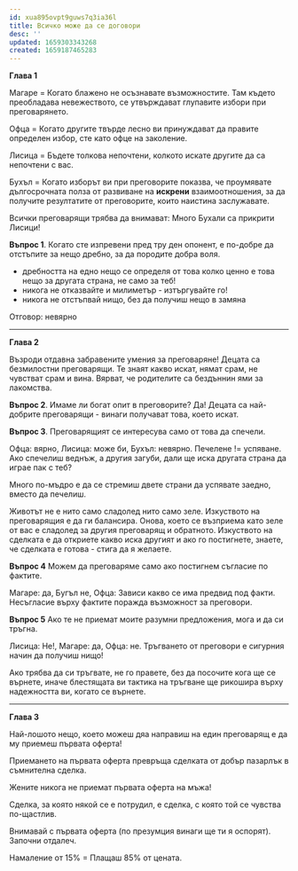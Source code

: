 ```yaml
---
id: xua895ovpt9guws7q3ia36l
title: Всичко може да се договори
desc: ''
updated: 1659303343268
created: 1659187465283
---
```


**Глава 1**

Магаре = Когато блажено не осъзнавате възможностите. Там където преобладава невежеството, се утвърждават глупавите избори при преговарянето.

Офца =  Когато другите твърде лесно ви принуждават да правите определен избор, сте като офце на заколение.

Лисица = Бъдете толкова непочтени, колкото искате другите да са непочтени с вас.

Бухъл = Когато изборът ви при преговорите показва, че проумявате дългосрочната полза от развиване на **искрени** взаимоотношения, за да получите резултатите от преговорите, които наистина заслужавате.

Всички преговарящи трябва да внимават: Много Бухали са прикрити Лисици!


**Въпрос 1**. Когато сте изпревени пред тру ден опонент, е по-добре да отстъпите за нещо дребно, за да породите добра воля.
- дребността на едно нещо се определя от това колко ценно е това нещо за другата страна, не само за теб!
- никога не отказвайте и милиметър - изтъргувайте го!
- никога не отстъпвай нищо, без да получиш нещо в замяна

Отговор: невярно

---
**Глава 2**

Възроди отдавна забравените умения за преговаряне! Децата са безмилостни преговарящи. Те знаят какво искат, нямат срам,
не чувстват срам и вина. Вярват, че родителите са бездъннин ями за лакомства.


**Въпрос 2**. Имаме ли богат опит в преговорите? Да! Децата са най-добрите преговарящи - винаги получават това, което искат.

**Въпрос 3**. Преговарящият се интересува само от това да спечели.

Офца: вярно, Лисица: може би, Бухъл: невярно. Печелене != успяване. Ако спечелиш веднъж, а другия загуби, дали ще иска
другата страна да играе пак с теб?

Много по-мъдро е да се стремиш двете страни да успявате заедно, вместо да печелиш.

Животът не е нито само сладолед нито само зеле. Изкуството на преговарящия е да ги балансира. Онова, което се възприема
като зеле от вас е сладолед за другия преговарящ и обратното. Изкуството на сделката е да откриете какво иска другият и ако го постигнете, знаете, че сделката е готова - стига да я желаете.

**Въпрос 4** Можем да преговаряме само ако постигнем съгласие по фактите.

Магаре: да, Бугъл не, Офца: Зависи какво се има предвид под факти. Несъгласие върху фактите поражда възможност за преговори.


**Въпрос 5** Ако те не приемат моите разумни предложения, мога и да си тръгна.

Лисица: Не!, Магаре: да, Офца: не. Тръгването от преговори е сигурния начин да получиш нищо!

Ако трябва да си тръгвате, не го правете, без да посочите кога ще се върнете, иначе блестящата ви тактика на тръгване ще
рикошира върху надежността ви, когато се върнете.


---
**Глава 3**

Най-лошото нещо, което можеш дяа направиш на един преговарящ е да му приемеш първата оферта!

Приемането на първата оферта превръща сделката от добър пазарлък в съмнителна сделка.

Жените никога не приемат първата оферта на мъжа!

Сделка, за която някой се е потрудил, е сделка, с която той се чувства по-щастлив.

Внимавай с първата оферта (по презумция винаги ще ти я оспорят). Започни отдалеч.

Намаление от 15% = Плащаш 85% от цената.
